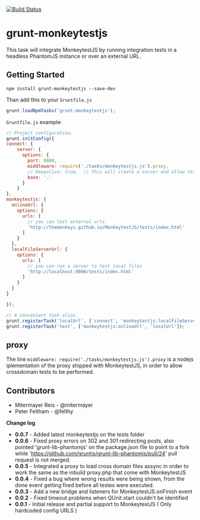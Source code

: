 [![Build Status](https://travis-ci.org/TheMonkeys/grunt-MonkeytestJS.png)](https://travis-ci.org/TheMonkeys/grunt-MonkeytestJS)

# grunt-monkeytestjs

This task will integrate MonkeytestJS by running integration tests in a headless PhantomJS instance or over an external URL.

## Getting Started

```shell
npm install grunt-monkeytestjs --save-dev
```

Than add this to your `Gruntfile.js`

```js
grunt.loadNpmTasks('grunt-monkeytestjs');
```

`Gruntfile.js` example:

```js
// Project configuration.
grunt.initConfig({
connect: {
    server: {
      options: {
        port: 9000,
        middleware: require('./tasks/monkeytestjs.js').proxy,
        // keepalive: true,  // this will create a server and allow tests to be viewed over the browser
        base: '.'
      }   
    }   
}, 
monkeytestjs: {
  onlineUrl: {
    options: {
      urls: [
        // you can test external urls
        'http://themonkeys.github.io/MonkeytestJS/tests/index.html'
      ]
    }
  },
  localFileServerUrl: {
    options: {
      urls: [
        // you can run a server to test local files
        'http://localhost:9000/tests/index.html'
      ]
    }
  }
}

});

// A convenient task alias.
grunt.registerTask('localUrl', ['connect', 'monkeytestjs:localFileServerUrl']);
grunt.registerTask('test', ['monkeytestjs:onlineUrl', 'localUrl']);

```

## proxy 
The line `middleware: require('./tasks/monkeytestjs.js').proxy` is a nodejs iplementation of the proxy shipped with MonkeytestJS, in order to allow crossdomain tests to be performed.

## Contributors
   - Mitermayer Reis - @mitermayer
   - Peter Feltham  - @felthy


**Change log**

   - **0.0.7** - Added latest monkeytestjs on the tests folder
   - **0.0.6** - Fixed proxy errors on 302 and 301 redirecting posts, also pointed 'grunt-lib-phantomjs' on the package.json file to point to a fork while 'https://github.com/gruntjs/grunt-lib-phantomjs/pull/24' pull request is not merged.
   - **0.0.5** - Integrated a proxy to load cross domain files assync in order to work the same as the inbuild proxy.php that come with MonkeytestJS
   - **0.0.4** - Fixed a bug where wrong results were being shown, from the done    event getting fired before all testes were executed.
   - **0.0.3** - Add a new bridge and listeners for MonkeytestJS.onFinish event 
   - **0.0.2**  - Fixed timeout problems when QUnit.start couldn't be identified
   - **0.0.1** - Initial release and partial support to MonkeytestJS ( Only hardcoded config URLS )
